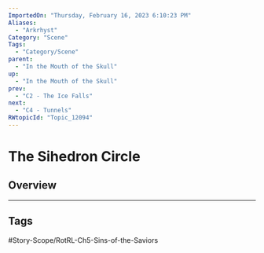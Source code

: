 ```yaml
---
ImportedOn: "Thursday, February 16, 2023 6:10:23 PM"
Aliases:
  - "Arkrhyst"
Category: "Scene"
Tags:
  - "Category/Scene"
parent:
  - "In the Mouth of the Skull"
up:
  - "In the Mouth of the Skull"
prev:
  - "C2 - The Ice Falls"
next:
  - "C4 - Tunnels"
RWtopicId: "Topic_12094"
---
```

# The Sihedron Circle
## Overview

---
## Tags
#Story-Scope/RotRL-Ch5-Sins-of-the-Saviors

